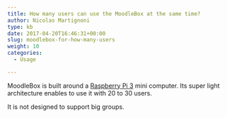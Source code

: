 ```yaml
---
title: How many users can use the MoodleBox at the same time?
author: Nicolas Martignoni
type: kb
date: 2017-04-20T16:46:31+00:00
slug: moodlebox-for-how-many-users
weight: 10
categories:
  - Usage

---
```

MoodleBox is built around a [Raspberry Pi 3][1] mini computer. Its super light architecture enables to use it with 20 to 30 users.

It is not designed to support big groups.

 [1]: https://www.raspberrypi.org/
